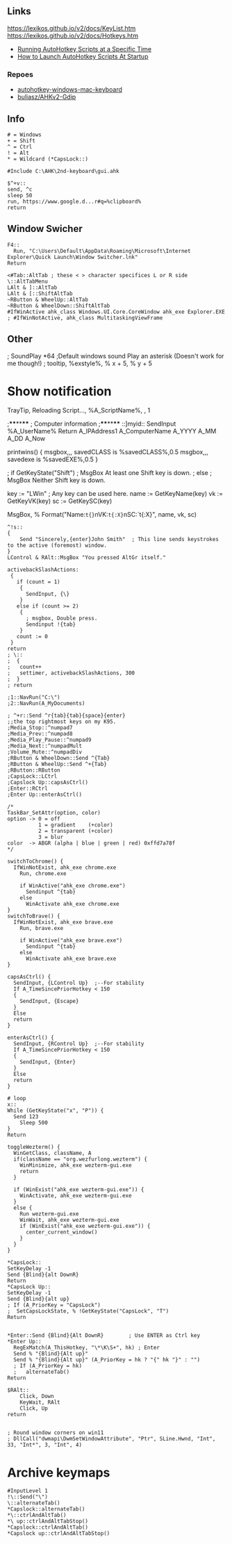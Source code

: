 ## Links

https://lexikos.github.io/v2/docs/KeyList.htm
https://lexikos.github.io/v2/docs/Hotkeys.htm

- [Running AutoHotkey Scripts at a Specific Time](https://www.youtube.com/watch?v=UbX3QtGOsTU)
- [How to Launch AutoHotkey Scripts At Startup](https://www.youtube.com/watch?v=0kGP8S9o7qI)

### Repoes

- [autohotkey-windows-mac-keyboard](https://github.com/stroebjo/autohotkey-windows-mac-keyboard/tree/master)
- [buliasz/AHKv2-Gdip](https://github.com/buliasz/AHKv2-Gdip)

## Info

```
# = Windows
+ = Shift
^ = Ctrl
! = Alt
* = Wildcard (*CapsLock::)

#Include C:\AHK\2nd-keyboard\gui.ahk

$^+v::
send, ^c
sleep 50
run, https://www.google.d...r#q=%clipboard%
return
```

## Window Swicher

```
F4::
  Run, "C:\Users\Default\AppData\Roaming\Microsoft\Internet Explorer\Quick Launch\Window Switcher.lnk"
Return

<#Tab::AltTab ; these < > character specifices L or R side
\::AltTabMenu
LAlt & ]::AltTab
LAlt & [::ShiftAltTab
~RButton & WheelUp::AltTab
~RButton & WheelDown::ShiftAltTab
#IfWinActive ahk_class Windows.UI.Core.CoreWindow ahk_exe Explorer.EXE ; #IfWinNotActive, ahk_class MultitaskingViewFrame
```

## Other

; SoundPlay \*64 ;Default windows sound Play an asterisk (Doesn't work for me though!)
; tooltip, %exstyle%, % x + 5, % y + 5

# Show notification

TrayTip, Reloading Script..., %A_ScriptName%, , 1

;******************\*\*******************\*\*******************\*\*******************
; Computer information
;******************\*\*******************\*\*******************\*\*******************
::]myid::
SendInput %A_UserName%
Return
A_IPAddress1
A_ComputerName
A_YYYY
A_MM
A_DD
A_Now

printwins() {
msgbox,,, savedCLASS is %savedCLASS%,0.5
msgbox,,, savedexe is %savedEXE%,0.5
}

; if GetKeyState("Shift")
; MsgBox At least one Shift key is down.
; else
; MsgBox Neither Shift key is down.

key := "LWin" ; Any key can be used here.
name := GetKeyName(key)
vk := GetKeyVK(key)
sc := GetKeySC(key)

MsgBox, % Format("Name:`t{}`nVK:`t{:X}`nSC:`t{:X}", name, vk, sc)

```
^!s::
{
    Send "Sincerely,{enter}John Smith"  ; This line sends keystrokes to the active (foremost) window.
}
LControl & RAlt::MsgBox "You pressed AltGr itself."

activebackSlashActions:
 {
   if (count = 1)
    {
      SendInput, {\}
    }
   else if (count >= 2)
    {
      ; msgbox, Double press.
      Sendinput !{tab}
    }
   count := 0
 }
return
; \::
;  {
;   count++
;   settimer, activebackSlashActions, 300
;  }
; return

;1::NavRun("C:\")
;2::NavRun(A_MyDocuments)

; ^+r::Send ^r{tab}{tab}{space}{enter}
;;the top rightmost keys on my K95.
;Media_Stop::^numpad7
;Media_Prev::^numpad8
;Media_Play_Pause::^numpad9
;Media_Next::^numpadMult
;Volume_Mute::^numpadDiv
;RButton & WheelDown::Send ^{Tab}
;RButton & WheelUp::Send ^+{Tab}
;RButton::RButton
;CapsLock::LCtrl
;Capslock Up::capsAsCtrl()
;Enter::RCtrl
;Enter Up::enterAsCtrl()

/*
TaskBar_SetAttr(option, color)
option -> 0 = off
          1 = gradient    (+color)
          2 = transparent (+color)
          3 = blur
color  -> ABGR (alpha | blue | green | red) 0xffd7a78f
*/

switchToChrome() {
  IfWinNotExist, ahk_exe chrome.exe
    Run, chrome.exe

    if WinActive("ahk_exe chrome.exe")
      Sendinput ^{tab}
    else
      WinActivate ahk_exe chrome.exe
}
switchToBrave() {
  IfWinNotExist, ahk_exe brave.exe
    Run, brave.exe

    if WinActive("ahk_exe brave.exe")
      Sendinput ^{tab}
    else
      WinActivate ahk_exe brave.exe
}

capsAsCtrl() {
  SendInput, {LControl Up}  ;--For stability
  If A_TimeSincePriorHotkey < 150
  {
    SendInput, {Escape}
  }
  Else
  return
}

enterAsCtrl() {
  SendInput, {RControl Up}  ;--For stability
  If A_TimeSincePriorHotkey < 150
  {
    SendInput, {Enter}
  }
  Else
  return
}

# loop
x::
While (GetKeyState("x", "P")) {
  Send 123
    Sleep 500
}
Return

toggleWezterm() {
  WinGetClass, className, A
  if(className == "org.wezfurlong.wezterm") {
    WinMinimize, ahk_exe wezterm-gui.exe
    return
  }

  if (WinExist("ahk_exe wezterm-gui.exe")) {
    WinActivate, ahk_exe wezterm-gui.exe
  }
  else {
    Run wezterm-gui.exe
    WinWait, ahk_exe wezterm-gui.exe
    if (WinExist("ahk_exe wezterm-gui.exe")) {
      center_current_window()
    }
  }
}
```

```ahk
*CapsLock::
SetKeyDelay -1
Send {Blind}{alt DownR}
Return
*CapsLock Up::
SetKeyDelay -1
Send {Blind}{alt up}
; If (A_PriorKey = "CapsLock")
;  SetCapsLockState, % !GetKeyState("CapsLock", "T")
Return


*Enter::Send {Blind}{Alt DownR}        ; Use ENTER as Ctrl key
*Enter Up::
  RegExMatch(A_ThisHotkey, "\*\K\S+", hk) ; Enter
  Send % "{Blind}{Alt up}"
  Send % "{Blind}{Alt up}" (A_PriorKey = hk ? "{" hk "}" : "")
  ; If (A_PriorKey = hk)
  ;   alternateTab()
Return

$RAlt::
    Click, Down
    KeyWait, RAlt
    Click, Up
return


; Round window corners on win11
; DllCall("dwmapi\DwmSetWindowAttribute", "Ptr", SLine.Hwnd, "Int", 33, "Int*", 3, "Int", 4)

```

# Archive keymaps
```ahk
#InputLevel 1
!\::Send("\")
\::alternateTab()
*Capslock::alternateTab()
*\::ctrlAndAltTab()
*\ up::ctrlAndAltTabStop()
*Capslock::ctrlAndAltTab()
*Capslock up::ctrlAndAltTabStop()


```

